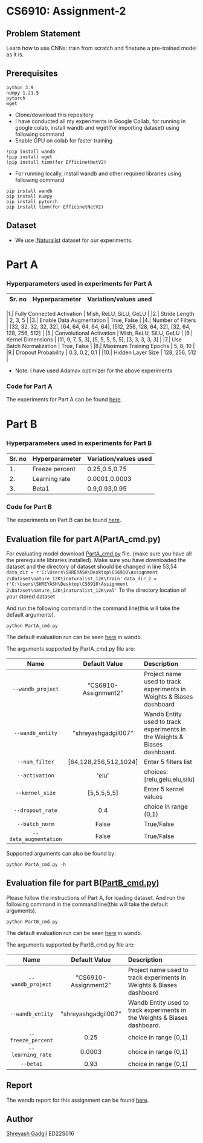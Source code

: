 # CS6910: Assignment-2
## Problem Statement
Learn how to use CNNs: train from scratch and finetune a pre-trained model as it is.

## Prerequisites

```
python 3.9
numpy 1.21.5
pytorch
wget
```
 - Clone/download  this repository
 - I have conducted all my experiments in Google Collab, for running in google colab, install wandb and wget(for importing dataset) using following command 
 - Enable GPU on colab for faster training
 
  ``` 
  !pip install wandb 
  !pip install wget
  !pip install timm(for EfficinetNetV2)
  ```
 - For running locally, install wandb and other required libraries using following command  
  ``` 
  pip install wandb
  pip install numpy
  pip install pytorch
  pip install timm(for EfficinetNetV2)
  ```

## Dataset
- We use [iNaturalist](https://storage.googleapis.com/wandb_datasets/nature_12K.zip) dataset for our experiments.

# Part A
### Hyperparameters used in experiments for Part A
|Sr. no| Hyperparameter| Variation/values used|
|------|---------------|-----------------|

|1.| Fully Connected Activation | Mish, ReLU, SiLU, GeLU |
|2.| Stride Length | 2, 3, 5 |
|3.| Enable Data Augmentation | True, False |
|4.| Number of Filters | [32, 32, 32, 32, 32], [64, 64, 64, 64, 64], [512, 256, 128, 64, 32], [32, 64, 128, 256, 512] |
|5.| Convolutional Activation | Mish, ReLU, SiLU, GeLU |
|6.| Kernel Dimensions | [11, 9, 7, 5, 3], [5, 5, 5, 5, 5], [3, 3, 3, 3, 3] |
|7.| Use Batch Normalization | True, False |
|8.| Maximum Training Epochs | 5, 8, 10 |
|9.| Dropout Probability | 0.3, 0.2, 0.1 |
|10.| Hidden Layer Size | 128, 256, 512 |

- Note: I have used Adamax optimizer for the above experiments

###  Code for Part A

The experiments for Part A can be found [here](https://github.com/Shreyash007/CS6910-Assignment2/blob/main/Assignment2_part-A.ipynb).

# Part B
### Hyperparameters used in experiments for Part B
|Sr. no| Hyperparameter| Variation/values used|
|------|---------------|-----------------|
|1.| Freeze percent| 0.25,0.5,0.75|
|2.| Learning rate| 0.0001,0.0003|
|3.| Beta1| 0.9,0.93,0.95|

### Code for Part B

The experiments on Part B can be found [here](https://github.com/Shreyash007/CS6910-Assignment2/blob/main/Assignment2_part-B.ipynb).


## Evaluation file for part A(PartA_cmd.py)

For evaluating model download [PartA_cmd.py](https://github.com/Shreyash007/CS6910-Assignment2/blob/main/PartA_cmd.py) file. (make sure you have all the prerequisite libraries installed). 
Make sure you have downloaded the dataset and the directory of dataset should be changed in line 53,54
```data_dir = r'C:\Users\SHREYASH\Desktop\CS6910\Assignment 2\Dataset\nature_12K\inaturalist_12K\train'``` 
```data_dir_2 = r'C:\Users\SHREYASH\Desktop\CS6910\Assignment 2\Dataset\nature_12K\inaturalist_12K\val'```
To the directory location of your stored dataset

And run the following command in the command line(this will take the default arguments).
```
python PartA_cmd.py 
```
The default evaluation run can be seen [here](https://wandb.ai/shreyashgadgil007/shreyashgadgil007/runs/) in wandb.


The arguments supported by PartA_cmd.py file are:

| Name | Default Value | Description |
| :---: | :-------------: | :----------- |
| `--wandb_project` | "CS6910-Assignment2" | Project name used to track experiments in Weights & Biases dashboard |
| `--wandb_entity` | "shreyashgadgil007"  | Wandb Entity used to track experiments in the Weights & Biases dashboard. | 
| `--num_filter` |[64,128,256,512,1024] | Enter 5 filters list | 
| `--activation` | 'elu' | choices:[relu,gelu,elu,silu] |
| `--kernel_size` | [5,5,5,5,5] | Enter 5 kernel values |
| `--dropout_rate` | 0.4 | choice in range (0,1) |
| `--batch_norm` | False | True/False |
| `--data_augmentation` | False | True/False |

Supported arguments can also be found by:
```
python PartA_cmd.py -h
```
## Evaluation file for part B([PartB_cmd.py](https://github.com/Shreyash007/CS6910-Assignment2/blob/main/PartB_cmd.py))
Please follow the instructions of Part A, for loading dataset.
And run the following command in the command line(this will take the default arguments).
```
python PartB_cmd.py 
```
The default evaluation run can be seen [here](https://wandb.ai/shreyashgadgil007/shreyashgadgil007/runs/) in wandb.


The arguments supported by PartB_cmd.py file are:

| Name | Default Value | Description |
| :---: | :-------------: | :----------- |
| `--wandb_project` | "CS6910-Assignment2" | Project name used to track experiments in Weights & Biases dashboard |
| `--wandb_entity` | "shreyashgadgil007"  | Wandb Entity used to track experiments in the Weights & Biases dashboard. | 
| `--freeze_percent` | 0.25 | choice in range (0,1) |
| `--learning_rate` | 0.0003 | choice in range (0,1)|
| `--beta1` | 0.93 | choice in range (0,1) |

## Report

The wandb report for this assignment can be found [here](https://wandb.ai/shreyashgadgil007/CS6910-Assignment2/reports/CS6910-Assignment-2--VmlldzozOTAzMTc4).
## Author
[Shreyash Gadgil](https://github.com/Shreyash007)
ED22S016
